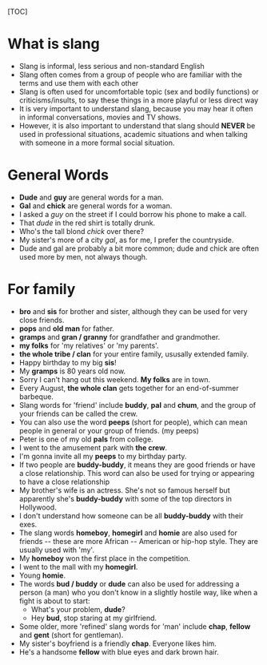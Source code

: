 [TOC]

# What is slang
+ Slang is informal, less serious and non-standard English
+ Slang often comes from a group of people who are familiar with the terms and use them with each other
+ Slang is often used for uncomfortable topic (sex and bodily functions) or criticisms/insults, to say these things in a more playful or less direct way 
+ It is very important to understand slang, because you may hear it often in informal conversations, movies and TV shows.
+ However, it is also important to understand that slang should **NEVER** be used in professional situations, academic situations and when talking with someone in a more formal social situation.

# General Words
+ **Dude** and **guy** are general words for a man.
+ **Gal** and **chick** are general words for a woman.
+ I asked a *guy* on the street if I could borrow his phone to make a call.
+ That *dude* in the red shirt is totally drunk.
+ Who's the tall blond *chick* over there?
+ My sister's more of a city *gal*, as for me, I prefer the countryside.
+ Dude and gal are probably a bit more common; dude and chick are often used more by men, not always though. 

# For family
+ **bro** and **sis** for brother and sister, although they can be used for very close friends.
+ **pops** and **old man** for father.
+ **gramps** and **gran / granny** for grandfather and grandmother.
+ **my folks** for 'my relatives' or 'my parents'.
+ **the whole tribe / clan** for your entire family, ususally extended family.
+ Happy birthday to my big **sis**!
+ My **gramps** is 80 years old now.
+ Sorry I can't hang out this weekend. **My folks** are in town.
+ Every August, **the whole clan** gets together for an end-of-summer barbeque.
+ Slang words for 'friend' include **buddy**, **pal** and **chum**, and the group of your friends can be called the crew.
+ You can also use the word **peeps** (short for people), which can mean people in general or your group of friends. (my peeps)
+ Peter is one of my old **pals** from college.
+ I went to the amusement park with **the crew**.
+ I'm gonna invite all my **peeps** to my birthday party.
+ If two people are **buddy-buddy**, it means they are good friends or have a close relationship. This word can also be used for trying or appearing to have a close relationship
+ My brother's wife is an actress. She's not so famous herself but apparently she's **buddy-buddy** with some of the top directors in Hollywood.
+ I don't  understand how someone can be all **buddy-buddy** with their exes.
+ The slang words **homeboy**, **homegirl** and **homie** are also used for friends -- these are more African -- American or hip-hop style. They are usually used with 'my'.
+ My **homeboy** won the first place in the competition.
+ I went to the mall with my **homegirl**.
+ Young **homie**.
+ The words **bud / buddy** or **dude** can also be used for addressing a person (a man) who you don't know in a slightly hostile way, like when a fight is about to start:
	+ What's your problem, **dude**?
	+ Hey **bud**, stop staring at my girlfriend.
+ Some older, more 'refined' slang words for 'man' include **chap**, **fellow** and **gent** (short for gentleman).
+ My sister's boyfriend is a friendly **chap**. Everyone likes him.
+ He's a handsome **fellow** with blue eyes and dark brown hair. 

